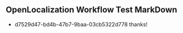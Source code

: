 ## OpenLocalization Workflow Test MarkDown
* d7529d47-bd4b-47b7-9baa-03cb5322d778 thanks!

<!--HONumber=Sep16_HO1-->


